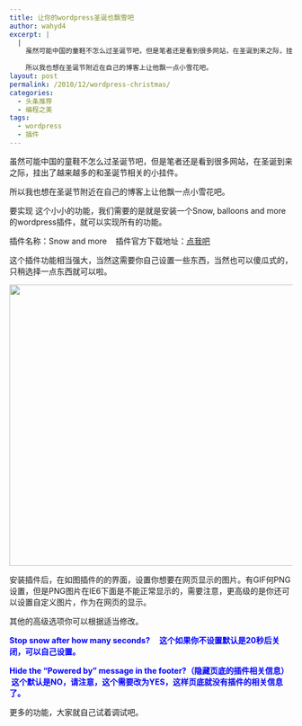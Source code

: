 ```yaml
---
title: 让你的wordpress圣诞也飘雪吧
author: wahyd4
excerpt: |
  |
    虽然可能中国的童鞋不怎么过圣诞节吧，但是笔者还是看到很多网站，在圣诞到来之际，挂出了越来越多的和圣诞节相关的小挂件。
    
    所以我也想在圣诞节附近在自己的博客上让他飘一点小雪花吧。
layout: post
permalink: /2010/12/wordpress-christmas/
categories:
  - 头条推荐
  - 编程之美
tags:
  - wordpress
  - 插件
---
```

虽然可能中国的童鞋不怎么过圣诞节吧，但是笔者还是看到很多网站，在圣诞到来之际，挂出了越来越多的和圣诞节相关的小挂件。

所以我也想在圣诞节附近在自己的博客上让他飘一点小雪花吧。

要实现 这个小小的功能，我们需要的是就是安装一个Snow, balloons and more 的wordpress插件，就可以实现所有的功能。

插件名称：Snow and more    插件官方下载地址：<a href="http://wordpress.org/extend/plugins/nksnow/" target="_blank">点我吧</a>

这个插件功能相当强大，当然这需要你自己设置一些东西，当然也可以傻瓜式的，只稍选择一点东西就可以啦。

<p style="text-align: center;">
  <a href="/images/2010/12/12-20-1_conew1.jpg"><img class="size-full wp-image-1114 aligncenter" title="12-20-1_conew1" src="/images/2010/12/12-20-1_conew1.jpg" alt="" width="656" height="501" /></a>
</p>

安装插件后，在如图插件的的界面，设置你想要在网页显示的图片。有GIF何PNG设置，但是PNG图片在IE6下面是不能正常显示的，需要注意，更高级的是你还可以设置自定义图片，作为在网页的显示。

其他的高级选项你可以根据适当修改。

**<span style="color: #0000ff;">Stop snow after how many seconds?     这个如果你不设置默认是20秒后关闭，可以自己设置。</span>**

**<span style="color: #0000ff;"> </span>**

**<span style="color: #0000ff;">Hide the “Powered by” message in the footer?（隐藏页底的插件相关信息）  这个默认是NO，请注意，这个需要改为YES，这样页底就没有插件的相关信息了。</span>**

更多的功能，大家就自己试着调试吧。